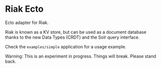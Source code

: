 Riak Ecto
========

Ecto adapter for Riak.

Riak is known as a KV store, but can be used as a document database thanks to the new Data Types (CRDT) and the Solr query interface.

Check the `examples/simple` application for a usage example.

Warning: This is an experiment in progress. Things will break. Please stand back.
